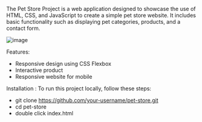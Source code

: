 The Pet Store Project is a web application designed to showcase the use of HTML, CSS, and JavaScript to create a simple pet store website. It includes basic functionality such as displaying pet categories, products, and a contact form.

![image](https://github.com/muhammadderi/Pet-Care/assets/45331144/ee601596-d1ad-4274-9ed2-800fc60cb8e2)

Features: 
- Responsive design using CSS Flexbox
- Interactive product
- Responsive website for mobile

Installation :
To run this project locally, follow these steps:
- git clone https://github.com/your-username/pet-store.git
- cd pet-store
- double click index.html

